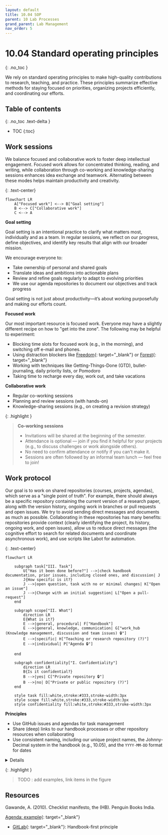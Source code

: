 ```yaml
---
layout: default
title: 10.04 SOP
parent: 10 Lab Processes
grand_parent: Lab Management
nav_order: 5
---
```


# 10.04 Standard operating principles
{: .no_toc }

We rely on standard operating principles to make high-quality contributions to research, teaching, and practice.
These principles summarize effective methods for staying focused on priorities, organizing projects efficiently, and coordinating our efforts.

## Table of contents
{: .no_toc .text-delta }

- TOC
{:toc}

<!--
Each principle has one of the following states:

- **Core**: Fundamental principles that are essential to the team's success and should generally be adhered to.
- **Recommended**: Practices that are highly encouraged because they provide significant benefits but are not strictly necessary.
- **Experimental**: Ideas or practices currently under trial to assess their value and suitability for long-term adoption.

| **Principle**                                                               | **Status**  |
|-----------------------------------------------------------------------------|-------------|
| [Work sessions](#work-sessions)                                             | Core        |
| [Work protocol](#work-protocol)                                             | Recommended |
| [Share Deep Links](#sharing-with-deep-links)                                | Core        |
| [Organizing with Agendas](#organizing-with-agendas)                         | Recommended |


| **Team**                | [Sharing Contents and Research Results Effectively](#sharing-contents-and-research-results-effectively)        | Recommended |
| **Individually**        | [Optimize Tools and Processes](#optimizing-tools-and-processes)                                                | Recommended |
| **Team**                | [**Efficient and Well-Documented Meetings**](#efficient-and-well-documented-meetings)                                    | Recommended |
| **Team**                | [**Netiquette for Respectful and Effective Communication**](#netiquette-for-respectful-and-effective-communication)      | Mandatory   |
| **Team**                | [**Mentoring and Continuous Learning**](#mentoring-and-continuous-learning)                                              | Recommended |
| **Team**                | [**Effective Use of Channels and Media**](#effective-use-of-channels-and-media)                                          | Recommended |
-->

## Work sessions

We balance focused and collaborative work to foster deep intellectual engagement.
Focused work allows for concentrated thinking, reading, and writing, while collaboration through co-working and knowledge-sharing sessions enhances idea exchange and teamwork.
Alternating between these modes helps maintain productivity and creativity.

{: .text-center}
```mermaid
flowchart LR
    A["Focused work"] <--> B["Goal setting"]
    B <--> C["Collaborative work"]
    C <--> A
```

**Goal setting**

Goal setting is an intentional practice to clarify what matters most, individually and as a team.
In regular sessions, we reflect on our progress, define objectives, and identify key results that align with our broader mission.

We encourage everyone to:

- Take ownership of personal and shared goals
- Translate ideas and ambitions into actionable plans
- Review and refine goals regularly to adapt to evolving priorities
- We use our agenda repositories to document our objectives and track progress

Goal setting is not just about productivity—it’s about working purposefully and making our efforts count.

**Focused work**

Our most important resource is focused work. Everyone may have a slightly different recipe on how to "get into the zone".
The following may be helpful to experiment:

- Blocking time slots for focused work (e.g., in the morning), and switching off e-mail and phones.
- Using distraction blockers like [Freedom](https://freedom.to/){: target="_blank"} or [Forest](https://www.forestapp.cc/){: target="_blank"}
- Working with techniques like Getting-Things-Done (GTD), bullet-journaling, daily priority lists, or Pomodoro
- Taking time to recharge every day, work out, and take vacations

<!-- e.g., OS/Codespace VM -->

**Collaborative work**

- Regular co-working sessions
- Planning and review sessions (with hands-on)
- Knowledge-sharing sessions (e.g., on creating a revision strategy)

{: .highlight }
> **Co-working sessions**
>
> - Invitations will be shared at the beginning of the semester.
> - Attendance is optional — join if you find it helpful for your projects (e.g., to discuss challenges or work alongside others).
> - No need to confirm attendance or notify if you can't make it.
> - Sessions are often followed by an informal team lunch — feel free to join!

## Work protocol

Our goal is to work on shared repositories (courses, projects, agendas), which serve as a "single point of truth".
For example, there should always be a specific repository containing the current version of a research paper, along with the version history, ongoing work in branches or pull requests and open issues.
We try to avoid sending direct messages and documents as much as possible.
Collaborating in these repositories has many benefits: repositories provide context (clearly identifying the project, its history, ongoing work, and open issues), allow us to reduce direct messages (the cognitive effort to search for related documents and coordinate asynchronous work), and use scripts like Labot for automation.

{: .text-center}
```mermaid
flowchart LR

    subgraph task["III. Task"]
        U["Has it been done before?"] -->|check handbook documentation, prior issues, including closed ones, and discussion| J
        J{How specific is it?}
        J -->|open question, task with no or minimal changes| K["Open an issue"]
        J -->|Change with an initial suggestion| L["Open a pull-request"]
    end

    subgraph scope["II. What"]
        direction LR
        E{What is it?}
        E -->|general, procedural| F["Handbook"]
        E -->|general, knowledge, communication| G["work_hub (Knowledge management, discussion and team issues) 🔒"]
        E -->|specific| H["Teaching or research repository (?)"]
        E -->|individual| P["Agenda 🔒"]

    end

    subgraph confidentiality["I. Confidentiality"]
        direction LR
        B{Is it confidential?}
        B -->|yes| C["Private repository 🔒"]
        B -->|no| D["Private or public repository (?)"]
    end

    style task fill:white,stroke:#333,stroke-width:3px
    style scope fill:white,stroke:#333,stroke-width:3px
    style confidentiality fill:white,stroke:#333,stroke-width:3px
```

**Principles**

- Use GitHub issues and agendas for task management
- Share (deep) links to our handbook processes or other repository resources when collaborating
- Use consistent naming, including our unique project names, the Johnny-Decimal system in the handbook (e.g., 10.05), and the `YYYY-MM-DD` format for dates

<details>
  <summary>Details</summary>

    <h2>GitHub issues for task management</h2>

    <p>We use <strong>one system</strong> to manage tasks: GitHub (issues). Issues offer a continuous thread for a given task with several advantages:</p>

    <ul>
    <li>All task-related information is collected in one place</li>
    <li>We can link other resources or upload files</li>
    <li>We can mention others (e.g., <code>@geritwagner</code>: can you help me with ...?), asking them to contribute</li>
    <li>We can work on shared issues with colleagues, but also with external stakeholders, such as researchers from other universities or students</li>
    <li>Issues can be linked to pull requests</li>
    <li>We can share (deep) links to issues, giving recipients context on the task (unlike e-mails where finding context can be time-consuming)</li>
    <li>GitHub offers templates to structure recurring tasks</li>
    <li>It is easy to write scripts that access, create, or contribute to issues</li>
    <li>Closed issues offer a historical record of past decisions and work procedures</li>
    </ul>

    <h3>Best practices:</h3>

    <ul>
    <li>Carefully decide in which repository the issues should be created. Issues are specific to a repository and have the same visibility (private or public).</li>
    <li>Mention colleagues instead of writing a separate e-mail.</li>
    <li>Regularly check GitHub's overview of all <a href="https://github.com/issues/assigned" target="_blank">open issues assigned to you or with mentions</a>.</li>
    </ul>

    <h2>Agendas</h2>

    <p>To facilitate planning and collaboration, we work with agenda repositories. An agenda repository is a shared GitHub repository with a README.md file to keep track of meeting notes, TODOs, and items to discuss. It is one place to keep track of information that can be linked and edited by all participants.</p>

    <p>Example repository: <a href="https://github.com/digital-work-lab/agenda-adam-eva">https://github.com/digital-work-lab/agenda-adam-eva</a> or <a href="https://gitlab.com/rayana/plan/">example: rayana</a></p>

    <pre>
    <code># Agenda: Adam - Eva

    Regular meeting:

    - Time: ...
    - Location: ...

    ## Items to discuss

    - item

    ## Log

    ### CW 1

    - meeting note
    </code>
    </pre>

    <h3>Sharing with deep links</h3>

    <p>A <strong>deep link</strong> is a URL that points directly to specific content within a page, rather than to the general page or document itself. This allows users to access the exact information or context they need without having to navigate or search within the broader resource.</p>

    <p>Examples of deep links:</p>
    <ul>
    <li><strong>Specific element in our handbook:</strong><br>
        <a href="https://digital-work-lab.github.io/handbook/docs/20-research/20_processes/20.32.revision.html#expected-outcome">https://digital-work-lab.github.io/handbook/docs/20-research/20_processes/20.32.revision.html#expected-outcome</a></li>
    <li><strong>Selected slide in our project:</strong><br>
        <a href="https://digital-work-lab.github.io/open-source-project/output/05-best_practice.html#technical-setup">https://digital-work-lab.github.io/open-source-project/output/05-best_practice.html#technical-setup</a></li>
    <li><strong>A comment in an issue discussion:</strong><br>
        <a href="https://github.com/digital-work-lab/digital-work-lecture/issues/8#issuecomment-2199793685">https://github.com/digital-work-lab/digital-work-lecture/issues/8#issuecomment-2199793685</a></li>
    </ul>

    <h4>How to create a deep link:</h4>

    <ul>
    <li>Click on the anchor and copy the URL:</li>
    <img src="../../../assets/images/deep-link-handbook.gif" alt="deep-link example">

    <li>In slides, add the title after the <code>#</code>:</li>
    <img src="../../../assets/images/deep-link-slides.gif" alt="deep-link example">
    </ul>

    <strong>Why Use Deep Links</strong>
    <ol>
    <li><strong>Precision and Clarity</strong>: 
        Deep links provide targeted access to relevant content, which reduces ambiguity and ensures recipients understand the exact context being referenced.
    </li>
    <li><strong>Improved Collaboration</strong>: 
        Sharing specific parts of documents or discussions encourages grounded and focused discussions, avoiding the inefficiency of reading or interpreting an entire document.
    </li>
    <li><strong>Asynchronous Workflows</strong>: 
        Deep links support modern collaborative practices by making resources easy to share, revisit, and update over time without additional explanation or redundant actions.
    </li>
    <li><strong>Enhanced Discoverability</strong>: 
        They create a networked "knowledge graph," allowing users to explore related information seamlessly through interconnected resources.
    </li>
    <li><strong>Time and Effort Savings</strong>: 
        By bypassing the need to search within a page, deep links save time for all collaborators.
    </li>
    </ol>
    <p>
    See Ben Balter's <a href="https://ben.balter.com/2015/11/18/tools-to-empower-open-collaboration/" target="_blank">post</a>.
    </p>

    <h3>Sharing contents and research results</h3>

    <ul>
    <li><strong>Work iteratively:</strong> Always write and share bullet points before writing paragraphs.</li>
    <li><strong>Agree on short names for research projects:</strong> For example, use names like BibDedupe or GitIntro. Short names should be related to the topic, not the target journal (avoid referring to "the MISQ paper").</li>
    <li>To facilitate sharing, ensure that projects, contents, and processes are <strong>linkable</strong> and <strong>editable</strong> (e.g., in a thesis repository on GitHub, a link to the meeting notes can be shared, and thesis advisors can directly suggest modifications).</li>
    <li>Questions related to our processes should be answered by sharing a link instead of answering the same question multiple times (e.g., <a href="10.07.markdown.html#slides">here</a> are our guidelines for creating markdown slides).</li>
    <li>Before the publication of results, research data (including code, interview data, and manuscripts) should be kept private.</li>
    <li>Coordinate with your team on whether and when a shared repository will be available to the public and set a clear time frame to avoid misunderstandings.</li>
    </ul>

</details>

{: .highlight }
> TODO : add examples, link items in the figure

## Resources

Gawande, A. (2010). Checklist manifesto, the (HB). Penguin Books India.

[Agenda: example](https://gitlab.com/rayana/plan/){: target="_blank"}

- [GitLab](https://handbook.gitlab.com/handbook/company/culture/all-remote/handbook-first/){: target="_blank"}: Handbook-first principle
